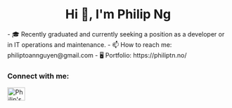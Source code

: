 <h1 align="center">Hi 👋, I'm Philip Ng</h1>
- 🎓 Recently graduated and currently seeking a position as a developer or in IT operations and maintenance.
- 📫 How to reach me: philiptoannguyen@gmail.com
- 🖥️ Portfolio: https://philiptn.no/

<h3 align="left">Connect with me:</h3>
<p align="left">
<a href="https://www.linkedin.com/in/philip-toan-nguyen/" target="blank"><img align="center" src="https://raw.githubusercontent.com/rahuldkjain/github-profile-readme-generator/master/src/images/icons/Social/linked-in-alt.svg" alt="Philip's LinkedIn" height="30" width="40" /></a>
</p>

